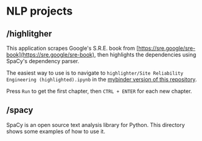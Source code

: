 # NLP projects

## /highlitgher
This application scrapes Google's S.R.E. book from [https://sre.google/sre-book](https://sre.google/sre-book), then highlights the dependencies using SpaCy's dependency parser. 

The easiest way to use is to navigate to `highlighter/Site Reliability Engineering (highlighted).ipynb` in the [mybinder version of this repository](https://mybinder.org/v2/gh/pmhalvor/nlp.git/HEAD).

Press `Run` to get the first chapter, then `CTRL + ENTER` for each new chapter. 


## /spacy

SpaCy is an open source text analysis library for Python. This directory shows some examples of how to use it. 


